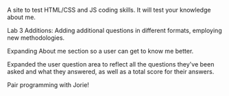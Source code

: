 A site to test HTML/CSS and JS coding skills. It will test your knowledge about me. 

Lab 3 Additions:
Adding additional questions in different formats, employing new methodologies. 

Expanding About me section so a user can get to know me better. 

Expanded the user question area to reflect all the questions they've been asked and what they answered, as well as a total score for their answers.

Pair programming with Jorie!

